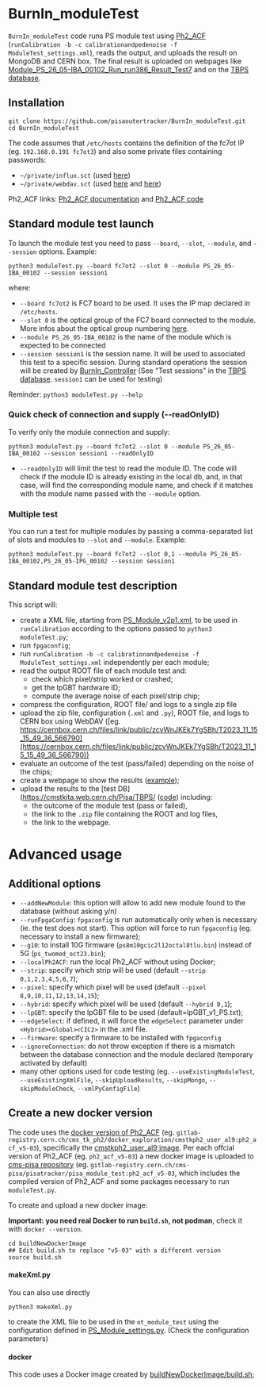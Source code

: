 # BurnIn_moduleTest
`BurnIn_moduleTest` code runs PS module test using [Ph2_ACF](https://gitlab.cern.ch/cms_tk_ph2/Ph2_ACF) (`runCalibration -b -c calibrationandpedenoise -f ModuleTest_settings.xml`), reads the output, and uploads the result on MongoDB and CERN box.
The final result is uploaded on webpages like [Module_PS_26_05-IBA_00102_Run_run386_Result_Test7](https://cmstkita.web.cern.ch/Pisa/TBPS/navigator.php/Uploads//test3/Module_PS_26_05-IBA_00102_Run_run386_Result_Test7/results_qdjwe.zip/) and on the [TBPS database](https://cmstkita.web.cern.ch/Pisa/TBPS/).

## Installation

```
git clone https://github.com/pisaoutertracker/BurnIn_moduleTest.git
cd BurnIn_moduleTest
```

The code assumes that `/etc/hosts` contains the definition of the fc7ot IP (eg. `192.168.0.191 fc7ot3`) 
and also some private files containing passwords:
- `~/private/influx.sct` (used [here](https://github.com/pisaoutertracker/BurnIn_moduleTest/blob/ph2_acf_v5-03/updateTestResult.py#L517-L563))
- `~/private/webdav.sct` (used [here](https://github.com/pisaoutertracker/BurnIn_moduleTest/blob/ph2_acf_v5-03/updateTestResult.py#L626C5-L630) and [here](https://github.com/pisaoutertracker/BurnIn_moduleTest/blob/ph2_acf_v5-03/moduleTest.py#L25-L28))

Ph2_ACF links: [Ph2_ACF documentation](https://ph2acf.docs.cern.ch/general/) and [Ph2_ACF code](https://gitlab.cern.ch/cms_tk_ph2/Ph2_ACF)

## Standard module test launch
To launch the module test you need to pass `--board`, `--slot`, `--module`, and `--session` options. Example: 
```
python3 moduleTest.py --board fc7ot2 --slot 0 --module PS_26_05-IBA_00102 --session session1
```
where:
 - `--board fc7ot2` is FC7 board to be used. It uses the IP map declared in `/etc/hosts`.
 - `--slot 0` is the optical group of the FC7 board connected to the module. More infos about the optical group numbering [here](https://mattermost.web.cern.ch/cms-exp/pl/cy7r7rhcufgb3kphtx6u7a1b6e).
 - `--module PS_26_05-IBA_00102` is the name of the module which is expected to be connected
 - `--session session1` is the session name. It will be used to associated this test to a specific session. During standard operations the session will be created by [BurnIn_Controller](https://github.com/pisaoutertracker/BurnIn_Controller) (See "Test sessions" in the [TBPS database](https://cmstkita.web.cern.ch/Pisa/TBPS/localdb.html). `session1` can be used for testing)

Reminder: `python3 moduleTest.py --help`

### Quick check of connection and supply (--readOnlyID)
To verify only the module connection and supply: 
```
python3 moduleTest.py --board fc7ot2 --slot 0 --module PS_26_05-IBA_00102 --session session1 --readOnlyID
```
 - `--readOnlyID` will limit the test to read the module ID. The code will check if the module ID is already existing in the local db, and, in that case, will find the corresponding module name, and check if it matches with the module name passed with the `--module` option.

### Multiple test
You can run a test for multiple modules by passing a comma-separated list of slots and modules to `--slot` and `--module`. Example:
```
python3 moduleTest.py --board fc7ot2 --slot 0,1 --module PS_26_05-IBA_00102,PS_26_05-IPG_00102 --session session1
```

## Standard module test description
This script will:
- create a XML file, starting from [PS_Module_v2p1.xml](https://gitlab.cern.ch/cms_tk_ph2/Ph2_ACF/-/blob/Dev/settings/PS_Module_v2p1.xml?ref_type=heads), to be used in `runCalibration` according to the options passed to `python3 moduleTest.py`;
- run `fpgaconfig`;
- run `runCalibration -b -c calibrationandpedenoise -f ModuleTest_settings.xml` independently per each module;
- read the output ROOT file of each module test and:
  - check which pixel/strip worked or crashed;
  - get the lpGBT hardware ID;
  - compute the average noise of each pixel/strip chip;
- compress the configuration, ROOT file/ and logs to a single zip file
- upload the zip file, configuration (`.xml` and `.py`), ROOT file, and logs to CERN box using WebDAV ([eg. https://cernbox.cern.ch/files/link/public/zcvWnJKEk7YgSBh/T2023_11_15_15_49_36_566790](https://cernbox.cern.ch/files/link/public/zcvWnJKEk7YgSBh/T2023_11_15_15_49_36_566790))
- evaluate an outcome of the test (pass/failed) depending on the noise of the chips;
- create a webpage to show the results ([example](https://cmstkita.web.cern.ch/Pisa/TBPS/navigator.php/Uploads//test3/Module_PS_26_05-IBA_00102_Run_run386_Result_Test7/results_qdjwe.zip/));
- upload the results to the [test DB](https://cmstkita.web.cern.ch/Pisa/TBPS/ ([code](https://github.com/pisaoutertracker/testmongo)) including:
  - the outcome of the module test (pass or failed),
  - the link to the `.zip` file containing the ROOT and log files,
  - the link to the webpage.

# Advanced usage

## Additional options
- `--addNewModule`: this option will allow to add new module found to the database (without asking y/n)
- `--runFpgaConfig`: `fpgaconfig` is run automatically only when is necessary (ie. the test does not start). This option will force to run `fpgaconfig` (eg. necessary to install a new firmware);
- `--g10`: to install 10G firmware (`ps8m10gcic2l12octal8tlu.bin`) instead of 5G (`ps_twomod_oct23.bin`);
- `--localPh2ACF`: run the local Ph2_ACF without using Docker;
- `--strip`: specify which strip will be used (default `--strip 0,1,2,3,4,5,6,7`);
- `--pixel`: specify which pixel will be used (default `--pixel 8,9,10,11,12,13,14,15`);
- `--hybrid`: specify which pixel will be used (default `--hybrid 0,1`);
- `--lpGBT`: specify the lpGBT file to be used (default=lpGBT_v1_PS.txt);
- `--edgeSelect`: if defined, it will force the `edgeSelect` parameter under `<Hybrid><Global><CIC2>` in the .xml file.
- `--firmware`: specify a firmware to be installed with `fpgaconfig`
- `--ignoreConnection`: do not throw exception if there is a mismatch between the database connection and the module declared (temporary activated by default)
- many other options used for code testing (eg. `--useExistingModuleTest`, `--useExistingXmlFile`, `--skipUploadResults`, `--skipMongo`, `--skipModuleCheck`, `--xmlPyConfigFile`)

## Create a new docker version
The code uses the [docker version of Ph2_ACF](https://gitlab.cern.ch/cms_tk_ph2/docker_exploration/container_registry) (eg. `gitlab-registry.cern.ch/cms_tk_ph2/docker_exploration/cmstkph2_user_al9:ph2_acf_v5-03`), specifically the [cmstkph2_user_al9 image](https://gitlab.cern.ch/cms_tk_ph2/docker_exploration/container_registry/19856?after=MTA).
Per each offcial version of Ph2_ACF (eg. `ph2_acf_v5-03`) a new docker image is uploaded to [cms-pisa repository](https://gitlab.cern.ch/cms-pisa/PisaTracker/container_registry/19555) (eg. `gitlab-registry.cern.ch/cms-pisa/pisatracker/pisa_module_test:ph2_acf_v5-03`, which includes the compiled version of Ph2_ACF and some packages necessary to run `moduleTest.py`.

To create and upload a new docker image:

**Important: you need real Docker to run `build.sh`, not podman**, check it with `docker --version`.
```
cd buildNewDockerImage
## Edit build.sh to replace "v5-03" with a different version 
source build.sh
```

#### makeXml.py
You can also use directly
```
python3 makeXml.py
```
to create the XML file to be used in the `ot_module_test` using the configuration defined in [PS_Module_settings.py](PS_Module_settings.py).
(Check the configuration parameters)

#### docker
This code uses a Docker image created by [buildNewDockerImage/build.sh](buildNewDockerImage/build.sh);
